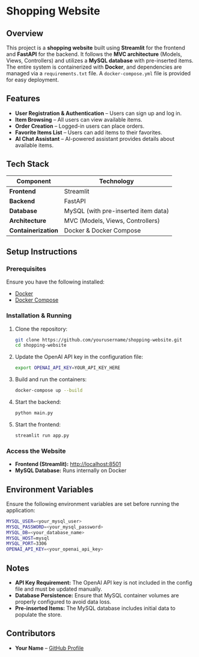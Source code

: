 # Shopping Website

## Overview

This project is a **shopping website** built using **Streamlit** for the frontend and **FastAPI** for the backend. It follows the **MVC architecture** (Models, Views, Controllers) and utilizes a **MySQL database** with pre-inserted items. The entire system is containerized with **Docker**, and dependencies are managed via a `requirements.txt` file. A `docker-compose.yml` file is provided for easy deployment.

## Features

- **User Registration & Authentication** – Users can sign up and log in.
- **Item Browsing** – All users can view available items.
- **Order Creation** – Logged-in users can place orders.
- **Favorite Items List** – Users can add items to their favorites.
- **AI Chat Assistant** – AI-powered assistant provides details about available items.

## Tech Stack

| Component    | Technology  |
|-------------|------------|
| **Frontend**  | Streamlit  |
| **Backend**   | FastAPI    |
| **Database**  | MySQL (with pre-inserted item data) |
| **Architecture** | MVC (Models, Views, Controllers) |
| **Containerization** | Docker & Docker Compose |

## Setup Instructions

### Prerequisites
Ensure you have the following installed:
- [Docker](https://www.docker.com/)
- [Docker Compose](https://docs.docker.com/compose/)

### Installation & Running

1. Clone the repository:
   ```sh
   git clone https://github.com/yourusername/shopping-website.git
   cd shopping-website
   ```

2. Update the OpenAI API key in the configuration file:
   ```sh
   export OPENAI_API_KEY=YOUR_API_KEY_HERE
   ```

3. Build and run the containers:
   ```sh
   docker-compose up --build
   ```

4. Start the backend:
   ```sh
   python main.py
   ```

5. Start the frontend:
   ```sh
   streamlit run app.py
   ```

### Access the Website
- **Frontend (Streamlit):** [http://localhost:8501](http://localhost:8501)
- **MySQL Database:** Runs internally on Docker

## Environment Variables
Ensure the following environment variables are set before running the application:
```sh
MYSQL_USER=<your_mysql_user>
MYSQL_PASSWORD=<your_mysql_password>
MYSQL_DB=<your_database_name>
MYSQL_HOST=mysql
MYSQL_PORT=3306
OPENAI_API_KEY=<your_openai_api_key>
```

## Notes
- **API Key Requirement:** The OpenAI API key is not included in the config file and must be updated manually.
- **Database Persistence:** Ensure that MySQL container volumes are properly configured to avoid data loss.
- **Pre-inserted Items:** The MySQL database includes initial data to populate the store.

## Contributors
- **Your Name** – [GitHub Profile](https://github.com/david-menahem)

